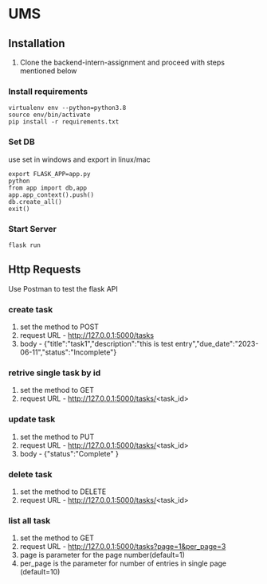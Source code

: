 # UMS
## Installation
1. Clone the backend-intern-assignment and proceed with steps mentioned below

### Install requirements

```
virtualenv env --python=python3.8
source env/bin/activate
pip install -r requirements.txt
```
### Set DB
use set in windows and export in linux/mac
```
export FLASK_APP=app.py
python 
from app import db,app
app.app_context().push()
db.create_all()
exit()
```
### Start Server

```
flask run
```
## Http Requests
Use Postman to test the flask API
 
### create task
1. set the method to POST
2. request URL  - http://127.0.0.1:5000/tasks
3. body - {"title":"task1","description":"this is test entry","due_date":"2023-06-11","status":"Incomplete"}

### retrive single task by id
1. set the method to GET
2. request URL - http://127.0.0.1:5000/tasks/<task_id>

### update task
1. set the method to PUT
2. request URL - http://127.0.0.1:5000/tasks/<task_id>
3. body - {"status":"Complete" }

### delete task
1. set the method to DELETE
2. request URL - http://127.0.0.1:5000/tasks/<task_id>

### list all task
1. set the method to GET
2. request URL - http://127.0.0.1:5000/tasks?page=1&per_page=3
3. page is parameter for the page number(default=1)
4. per_page is the parameter for number of entries in single page (default=10)
 
 
 
 

